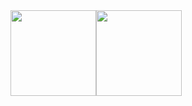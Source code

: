 
<div align="center" style="float:left;">
  <img height="137px" src="https://github-readme-stats.vercel.app/api?username=xyygudu&show_icons=true" />
</div>

<div align="center" style="float:left;">
  <img height="137px" src="https://github-readme-stats.vercel.app/api/top-langs/?username=xyygudu&layout=compact" />
</div>
<!--
**xyygudu/xyygudu** is a ✨ _special_ ✨ repository because its `README.md` (this file) appears on your GitHub profile.

Here are some ideas to get you started:

- 🔭 I’m currently working on ...
- 🌱 I’m currently learning ...
- 👯 I’m looking to collaborate on ...
- 🤔 I’m looking for help with ...
- 💬 Ask me about ...
- 📫 How to reach me: ...
- 😄 Pronouns: ...
- ⚡ Fun fact: ...
-->
